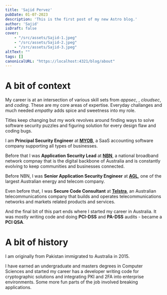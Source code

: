 ```yaml
---
title: 'Sajid Pervez'
pubDate: 01-07-2023
description: 'This is the first post of my new Astro blog.'
author: 'Sajid'
isDraft: false
cover:    
    - "/src/assets/Sajid-1.jpeg"
    - "/src/assets/Sajid-2.jpeg"
    - "/src/assets/Sajid-3.jpeg"
altText: ""
tags: []
canonicalURL: "https://localhost:4321/blog/about"
---
```


# A bit of context

My career is at an intersection of various skill sets from *appsec*, , *cloudsec*,  and *coding*. These are my core areas of expertise. Everyday challanges and much needed *empathy* adds spice and sweetness into my role.

Titles keep changing but my work revolves around finding ways to solve software security puzzles and figuring solution for every design flaw and coding bugs.

I am **Principal Security Engineer** at **[MYOB](https://myob.com)**, a SaaS accounting software company supporting all types of businesses.

Before that I was **Application Security Lead** at **[NBN](https://nbnco.com.au)**, a national broadband network compnay that is the digital backbone of Australia and is constantly evolving to keep communities and businesses connected.

Before NBN, I was **Senior Application Security Engineer** at **[AGL](https://agl.com.au)**, one of the largest Australian energy and telecom company. 

Even before that, I was **Secure Code Consultant** at **[Telstra](https://telstra.com.au)**, an Australian telecommunications company that builds and operates telecommunications networks and markets related products and services.

And the final bit of this part ends where I started my career in Australia. It was mostly writing code and doing **PCI-DSS** and **PA-DSS** audits - became a **PCI QSA**.

# A bit of history
I am originally from Pakistan immigrated to Australia in 2015.

I have earned an undergraduate and masters degrees in Computer Sciences and started my career has a developer writing code for cryptographic solutions and integrating PKI and 2FA into enterprise environments. Some more fun parts of the job involved breaking applications.




